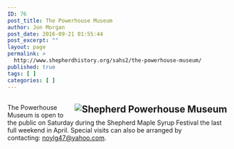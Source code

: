 ```yaml
---
ID: 76
post_title: The Powerhouse Museum
author: Jon Morgan
post_date: 2016-09-21 01:55:44
post_excerpt: ""
layout: page
permalink: >
  http://www.shepherdhistory.org/sahs2/the-powerhouse-museum/
published: true
tags: [ ]
categories: [ ]
---
```

<h2><img src="https://web.archive.org/web/20131126081814/http://shepherdahs.org/images/shepherd_powerhouse.png" alt="Shepherd Powerhouse Museum" align="right" hspace="10px" /></h2>

<p align="left">The Powerhouse Museum is open to the public on Saturday during the Shepherd Maple Syrup Festival the last full weekend in April. Special visits can also be arranged by contacting: <a href="mailto:noylg47@yahoo.com">noylg47@yahoo.com</a>.</p>